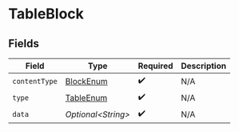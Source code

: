 # TableBlock


## Fields

| Field                                             | Type                                              | Required                                          | Description                                       |
| ------------------------------------------------- | ------------------------------------------------- | ------------------------------------------------- | ------------------------------------------------- |
| `contentType`                                     | [BlockEnum](../../models/components/BlockEnum.md) | :heavy_check_mark:                                | N/A                                               |
| `type`                                            | [TableEnum](../../models/components/TableEnum.md) | :heavy_check_mark:                                | N/A                                               |
| `data`                                            | *Optional\<String>*                               | :heavy_check_mark:                                | N/A                                               |